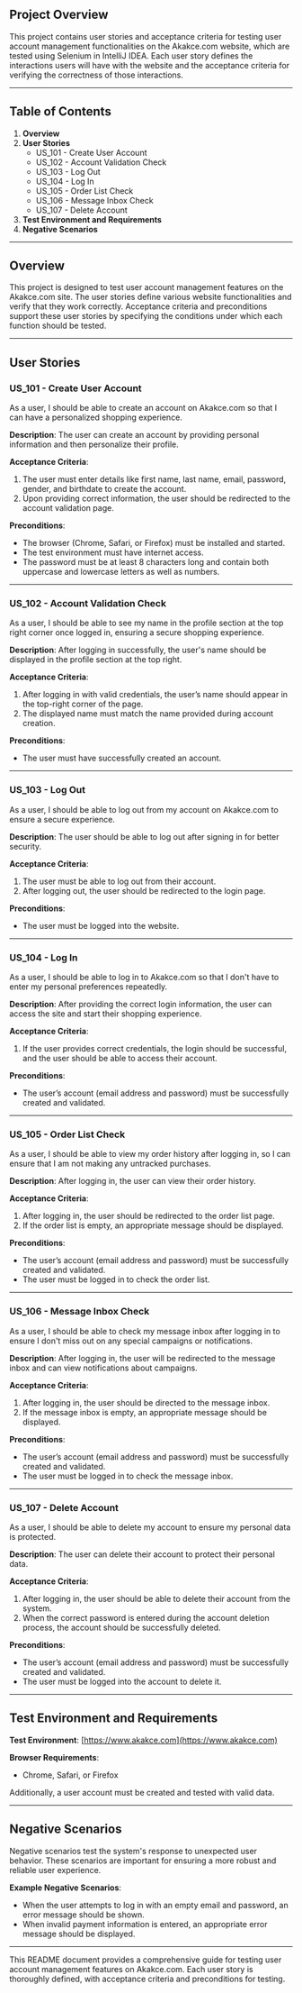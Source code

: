 ## Project Overview

This project contains user stories and acceptance criteria for testing user account management functionalities on the Akakce.com website, which are tested using Selenium in IntelliJ IDEA. Each user story defines the interactions users will have with the website and the acceptance criteria for verifying the correctness of those interactions.

---

## Table of Contents

1. **Overview**
2. **User Stories**
    - US_101 - Create User Account
    - US_102 - Account Validation Check
    - US_103 - Log Out
    - US_104 - Log In
    - US_105 - Order List Check
    - US_106 - Message Inbox Check
    - US_107 - Delete Account
3. **Test Environment and Requirements**
4. **Negative Scenarios**

---

## Overview

This project is designed to test user account management features on the Akakce.com site. The user stories define various website functionalities and verify that they work correctly. Acceptance criteria and preconditions support these user stories by specifying the conditions under which each function should be tested.

---

## User Stories

### US_101 - Create User Account

As a user, I should be able to create an account on Akakce.com so that I can have a personalized shopping experience.

**Description**: The user can create an account by providing personal information and then personalize their profile.

**Acceptance Criteria**:
1. The user must enter details like first name, last name, email, password, gender, and birthdate to create the account.
2. Upon providing correct information, the user should be redirected to the account validation page.

**Preconditions**:
- The browser (Chrome, Safari, or Firefox) must be installed and started.
- The test environment must have internet access.
- The password must be at least 8 characters long and contain both uppercase and lowercase letters as well as numbers.

---

### US_102 - Account Validation Check

As a user, I should be able to see my name in the profile section at the top right corner once logged in, ensuring a secure shopping experience.

**Description**: After logging in successfully, the user's name should be displayed in the profile section at the top right.

**Acceptance Criteria**:
1. After logging in with valid credentials, the user’s name should appear in the top-right corner of the page.
2. The displayed name must match the name provided during account creation.

**Preconditions**:
- The user must have successfully created an account.

---

### US_103 - Log Out

As a user, I should be able to log out from my account on Akakce.com to ensure a secure experience.

**Description**: The user should be able to log out after signing in for better security.

**Acceptance Criteria**:
1. The user must be able to log out from their account.
2. After logging out, the user should be redirected to the login page.

**Preconditions**:
- The user must be logged into the website.

---

### US_104 - Log In

As a user, I should be able to log in to Akakce.com so that I don't have to enter my personal preferences repeatedly.

**Description**: After providing the correct login information, the user can access the site and start their shopping experience.

**Acceptance Criteria**:
1. If the user provides correct credentials, the login should be successful, and the user should be able to access their account.

**Preconditions**:
- The user’s account (email address and password) must be successfully created and validated.

---

### US_105 - Order List Check

As a user, I should be able to view my order history after logging in, so I can ensure that I am not making any untracked purchases.

**Description**: After logging in, the user can view their order history.

**Acceptance Criteria**:
1. After logging in, the user should be redirected to the order list page.
2. If the order list is empty, an appropriate message should be displayed.

**Preconditions**:
- The user’s account (email address and password) must be successfully created and validated.
- The user must be logged in to check the order list.

---

### US_106 - Message Inbox Check

As a user, I should be able to check my message inbox after logging in to ensure I don't miss out on any special campaigns or notifications.

**Description**: After logging in, the user will be redirected to the message inbox and can view notifications about campaigns.

**Acceptance Criteria**:
1. After logging in, the user should be directed to the message inbox.
2. If the message inbox is empty, an appropriate message should be displayed.

**Preconditions**:
- The user’s account (email address and password) must be successfully created and validated.
- The user must be logged in to check the message inbox.

---

### US_107 - Delete Account

As a user, I should be able to delete my account to ensure my personal data is protected.

**Description**: The user can delete their account to protect their personal data.

**Acceptance Criteria**:
1. After logging in, the user should be able to delete their account from the system.
2. When the correct password is entered during the account deletion process, the account should be successfully deleted.

**Preconditions**:
- The user’s account (email address and password) must be successfully created and validated.
- The user must be logged into the account to delete it.

---

## Test Environment and Requirements

**Test Environment**: [https://www.akakce.com](https://www.akakce.com)

**Browser Requirements**:
- Chrome, Safari, or Firefox

Additionally, a user account must be created and tested with valid data.

---

## Negative Scenarios

Negative scenarios test the system's response to unexpected user behavior. These scenarios are important for ensuring a more robust and reliable user experience.

**Example Negative Scenarios**:
- When the user attempts to log in with an empty email and password, an error message should be shown.
- When invalid payment information is entered, an appropriate error message should be displayed.

---

This README document provides a comprehensive guide for testing user account management features on Akakce.com. Each user story is thoroughly defined, with acceptance criteria and preconditions for testing.
